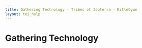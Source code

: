 ```yaml
---
title: Gathering Technology - Tribes of Isoterra - KitleOyun
layout: toi_help
---
```


<h1 class="h1">Gathering Technology</h1>

